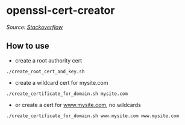 # openssl-cert-creator

_Source: [Stackoverflow](https://stackoverflow.com/a/43666288)_

## How to use
- create a root authority cert

`./create_root_cert_and_key.sh`

- create a wildcard cert for mysite.com

`./create_certificate_for_domain.sh mysite.com`

- or create a cert for www.mysite.com, no wildcards

`./create_certificate_for_domain.sh www.mysite.com www.mysite.com`
